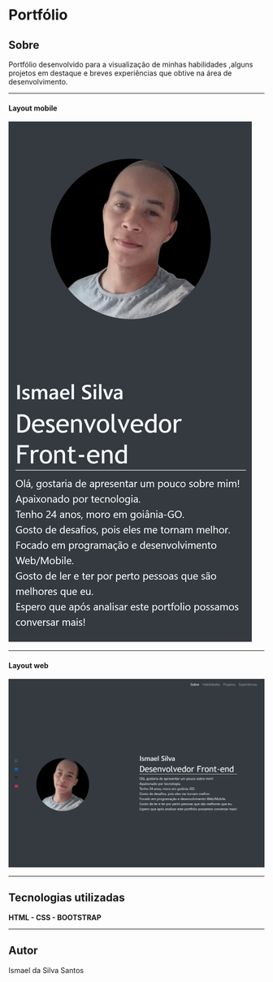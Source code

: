 <h1>Portfólio</h1>
<h2>Sobre</h2>
<p>Portfólio desenvolvido para a visualização de minhas habilidades ,alguns projetos em destaque e breves experiências que obtive na área de desenvolvimento.</p>

<hr>

<h4>Layout mobile</h4>
<img src="./css/imgs/mobile.png" alt="Mobile">

<hr>

<h4>Layout web</h4>
<img src="./css/imgs/desktop.png" alt="Desktop">

<hr>

<h2>Tecnologias utilizadas</h2>
<p><strong>HTML - CSS - BOOTSTRAP</strong></p>

<hr>

<h2>Autor</h2>
<p>Ismael da Silva Santos</p>
